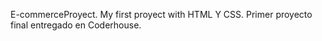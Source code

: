 E-commerceProyect. My first proyect with HTML Y CSS. 
Primer proyecto final entregado en Coderhouse. 

